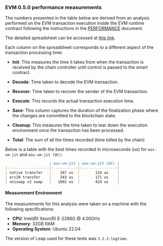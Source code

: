 ### EVM 0.5.0 performance measurements

The numbers presented in the table below are derived from an analysis performed on the EVM transaction execution inside the EVM runtime contract following the instructions in the [PERFORMANCE](PERFORMANCE.md) document.

The detailed spreadsheet can be accessed at [this link](https://docs.google.com/spreadsheets/d/1AcfoAmHvSWM6iv2zMpj81Erm0mH0gb28Zjve8d1Zjtc/edit?usp=sharing).

Each column on the spreadsheet corresponds to a different aspect of the transaction processing time:

- **Init**: This measures the time it takes from when the transaction is received by the chain controller until control is passed to the smart contract.

- **Decode**: Time taken to decode the EVM transaction.

- **Recover**: Time taken to recover the sender of the EVM transaction.

- **Execute**: This records the actual transaction execution time.

- **Save**: This column captures the duration of the finalization phase where the changes are committed to the blockchain state.

- **Cleanup**: This measures the time taken to tear down the execution environment once the transaction has been processed.

- **Total**: The sum of all the times recorded (time billed by the chain)

Below is a table with the best times recorded in microseconds (us) for `eos-vm-jit` and `eos-vm-jit (OC)`:

```markdown
                    | eos-vm-jit | eos-vm-jit (OC) |
|:-----------------:|:----------:|:---------------:|
| native transfer   |    167 us  |       124 us    | 
| erc20 transfer    |    343 us  |       171 us    |
| uniswap v2 swap   |   1602 us  |       424 us    |
```

#### Measurement Environment

The measurements for this analysis were taken on a machine with the following specifications:

- **CPU**: Intel(R) Xeon(R) E-2286G @ 4.00GHz
- **Memory**: 32GB RAM
- **Operating System**: Ubuntu 22.04

The version of Leap used for these tests was `3.2.2-logtime`.

